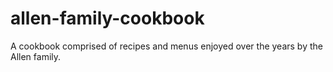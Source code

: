 # allen-family-cookbook
A cookbook comprised of recipes and menus enjoyed over the years by the Allen family.
